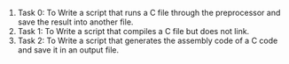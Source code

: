 1. Task 0: To Write a script that runs a C file through the preprocessor and save the result into another file.
2. Task 1: To Write a script that compiles a C file but does not link.
3. Task 2: To Write a script that generates the assembly code of a C code and save it in an output file.

